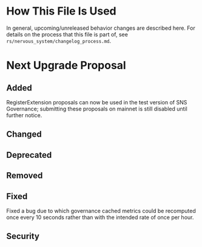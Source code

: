 # How This File Is Used

In general, upcoming/unreleased behavior changes are described here. For details
on the process that this file is part of, see
`rs/nervous_system/changelog_process.md`.


# Next Upgrade Proposal

## Added

RegisterExtension proposals can now be used in the test version of SNS Governance; submitting
these proposals on mainnet is still disabled until further notice.


## Changed

## Deprecated

## Removed

## Fixed

Fixed a bug due to which governance cached metrics could be recomputed once every 10 seconds
rather than with the intended rate of once per hour.

## Security
